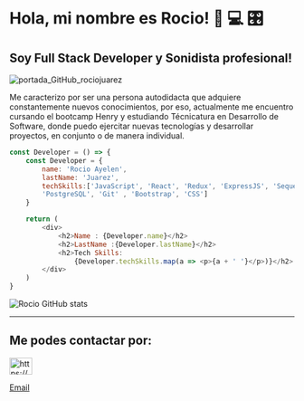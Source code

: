 # Hola, mi nombre es Rocio! 👋 💻 🎛
## Soy Full Stack Developer y Sonidista profesional!

![portada_GitHub_rociojuarez](https://user-images.githubusercontent.com/72095395/127585098-afde2eac-f663-4fd9-8b4d-acd0881cef8f.jpg)

Me caracterizo por ser una persona autodidacta que adquiere constantemente nuevos conocimientos, por eso, actualmente me encuentro cursando el bootcamp Henry y estudiando Técnicatura en Desarrollo de Software, donde puedo ejercitar nuevas tecnologías y desarrollar proyectos, en conjunto o de manera individual.



```js
const Developer = () => {
    const Developer = {
        name: 'Rocio Ayelen',
        lastName: 'Juarez',
        techSkills:['JavaScript', 'React', 'Redux', 'ExpressJS', 'Sequelize', 'NodeJS', 
        'PostgreSQL', 'Git' , 'Bootstrap', 'CSS']
    }

    return (
        <div>
            <h2>Name : {Developer.name}</h2>
            <h2>LastName :{Developer.lastName}</h2>
            <h2>Tech Skills: 
                {Developer.techSkills.map(a => <p>{a + ' '}</p>)}</h2>
        </div>
    )
}
```

![Rocio GitHub stats](https://github-readme-stats.vercel.app/api?username=rociojuarez&hide=contribs&count_private=true&show_icons=true&theme=dark)


____________________________________________________________________

## Me podes contactar por:

<a href="https://www.linkedin.com/in/rocio-ayelen-juarez/" target="blank">
<img align="center" src="https://cdn.jsdelivr.net/npm/simple-icons@3.0.1/icons/linkedin.svg" alt="https://www.linkedin.com/in/rocio-ayelen-juarez/" height="30" width="40" /></a>

[Email](juarez.rocio.a@gmail.com)

<!--
**rociojuarez/rociojuarez** is a ✨ _special_ ✨ repository because its `README.md` (this file) appears on your GitHub profile.

Here are some ideas to get you started:

- 🔭 I’m currently working on ...
- 🌱 I’m currently learning ...
- 👯 I’m looking to collaborate on ...
- 🤔 I’m looking for help with ...
- 💬 Ask me about ...
- 📫 How to reach me: ...
- 😄 Pronouns: ...
- ⚡ Fun fact: ...
-->
